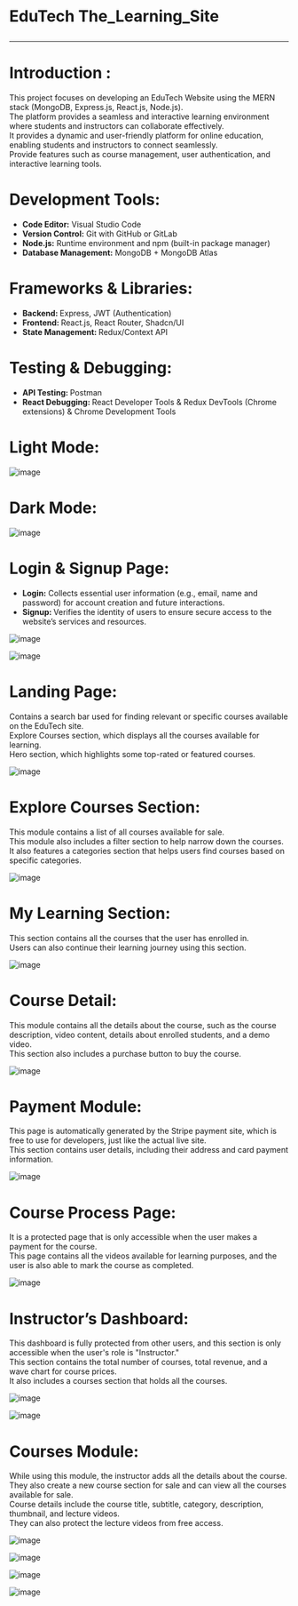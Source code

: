 # EduTech The_Learning_Site <hr>

# Introduction : 
<p>This project focuses on developing an EduTech Website using the MERN stack (MongoDB, Express.js, React.js, Node.js).<br>
The platform provides a seamless and interactive learning environment where students and instructors can collaborate effectively.<br>
It provides a dynamic and user-friendly platform for online education, enabling students and instructors to connect seamlessly.<br>
Provide features such as course management, user authentication, and interactive learning tools.<br></p>

# Development Tools:
<ul>
<li> <b>Code Editor:</b> Visual Studio Code</li>
<li><b>Version Control:</b> Git with GitHub or GitLab</li>
<li><b>Node.js:</b> Runtime environment and npm 
(built-in package manager)</li> 
<li><b>Database Management:</b> MongoDB +
MongoDB Atlas </li>
</ul>

# Frameworks & Libraries:
<ul>
<li><b>Backend: </b>Express, JWT (Authentication)</li>
<li><b>Frontend: </b>React.js, React Router, Shadcn/UI</li>
<li><b>State Management: </b> Redux/Context API</li>
</ul>

# Testing & Debugging:
<ul>
 <li><b>API Testing: </b> Postman </li>
<li><b>React Debugging: </b>React Developer Tools & Redux DevTools (Chrome extensions) & Chrome Development Tools</li>
</ul>

# Light Mode:
![image](https://github.com/user-attachments/assets/9ffb3207-c88d-4ca9-8298-c3b0e42636aa)

# Dark Mode:
![image](https://github.com/user-attachments/assets/fded37d3-e305-4520-a4ca-832f0d6eb9dc)

# Login & Signup Page:
<ul>
 <li><b>Login:</b> Collects essential user information (e.g., email, name and password) for account creation and future interactions.</li>
 <li><b>Signup: </b>Verifies the identity of users to ensure secure access to the website’s services and resources.</li>
</ul>

![image](https://github.com/user-attachments/assets/4a90d5e1-973b-4b9c-973a-436e07a618d0)

![image](https://github.com/user-attachments/assets/461d30d5-a0ee-412f-9e23-266975add0f7)

# Landing Page:
<p>Contains a search bar used for finding relevant or specific courses available on the EduTech site.<br>
Explore Courses section, which displays all the courses available for learning.<br>
Hero section, which highlights some top-rated or featured courses.<br></p>

![image](https://github.com/user-attachments/assets/fded37d3-e305-4520-a4ca-832f0d6eb9dc)


# Explore Courses Section:
<p>
This module contains a list of all courses available for sale.<br>
This module also includes a filter section to help narrow down the courses.<br>
It also features a categories section that helps users find courses based on specific categories.<br>
</p>

![image](https://github.com/user-attachments/assets/4b3cc9b0-d747-46d9-b3e9-6c38e60ea7c9)

# My Learning Section:
<p>
This section contains all the courses that the user has enrolled in. <br>
Users can also continue their learning journey using this section. <br>
</p>

![image](https://github.com/user-attachments/assets/c14b8e2d-4dab-4ece-83d3-39008ab3fffb)

# Course Detail:
<p>
This module contains all the details about the course, such as the course description, video content, details about enrolled students, and a demo video.<br>
This section also includes a purchase button to buy the course.<br>
</p>

![image](https://github.com/user-attachments/assets/14282d9e-d930-4ee4-b893-98a69630aa94)

# Payment Module:
<p>
This page is automatically generated by the Stripe payment site, which is free to use for developers, just like the actual live site.<br>
This section contains user details, including their address and card payment information.<br>
</p>

![image](https://github.com/user-attachments/assets/f6d4d27d-49ec-4a3d-946b-da72caa1e6ce)

# Course Process Page:
<p>
 It is a protected page that is only accessible when the user makes a payment for the course.<br>
This page contains all the videos available for learning purposes, and the user is also able to mark the course as completed.<br>
</p>

![image](https://github.com/user-attachments/assets/534b4502-5ba3-4aa1-94ca-d5af7c4e323a)

# Instructor’s Dashboard:
<p>
 This dashboard is fully protected from other users, and this section is only accessible when the user's role is "Instructor."<br>
This section contains the total number of courses, total revenue, and a wave chart for course prices.<br>
It also includes a courses section that holds all the courses.<br>
</p>

![image](https://github.com/user-attachments/assets/a60b8f9a-9b43-46b0-a2f0-7c92ed101957)

![image](https://github.com/user-attachments/assets/1cfa06d0-a96e-445e-bbba-44bb55aaaede)

# Courses Module:
<p>
 While using this module, the instructor adds all the details about the course. They also create a new course section for sale and can view all the courses available for sale.<br>
Course details include the course title, subtitle, category, description, thumbnail, and lecture videos.<br>
They can also protect the lecture videos from free access.<br>
</p>

![image](https://github.com/user-attachments/assets/c91796fb-c401-45d5-99ca-32ef92e74afc)

![image](https://github.com/user-attachments/assets/312a3048-2e1c-4805-987b-a442084a40bc)

![image](https://github.com/user-attachments/assets/85781435-bbe0-465f-bee8-63291bc053d3)

![image](https://github.com/user-attachments/assets/ac00972c-6c35-42a3-ba89-6df564b0d267)



